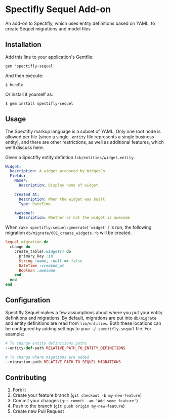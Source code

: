 # Spectifly Sequel Add-on

An add-on to Spectifly, which uses entity definitions based on YAML, to
create Sequel migrations and model files

## Installation

Add this line to your application's Gemfile:

    gem 'spectifly-sequel'

And then execute:

    $ bundle

Or install it yourself as:

    $ gem install spectifly-sequel

## Usage

The Spectifly markup language is a subset of YAML. Only one root node is allowed
per file (since a single `.entity` file represents a single business entity),
and there are other restrictions, as well as additional features, which we'll
discuss here.

Given a Spectifly entity defintion `lib/entities/widget.entity`:

```YAML
Widget:
  Description: A widget produced by WidgetCo
  Fields:
    Name*:
      Description: Display name of widget

    Created At:
      Description: When the widget was built
      Type: DateTime

    Awesome?:
      Description: Whether or not the widget is awesome
```
When `rake spectifly:sequel:generate['widget']` is run, the following
migration `db/migrate/001_create_widgets.rb` will be created.
```ruby
Sequel.migration do
  change do
    create_table(:widgets) do
      primary_key :id
      String :name, :null => false
      DateTime :created_at
      Boolean :awesome
    end
  end
end
```

## Configuration

Spectifly Sequel makes a few assumptions about where you put your entity
definitions and migrations.  By default, migrations are put into
`db/migrate` and entity definitions are read from `lib/entities`.  Both
these locations can be configured by adding settings to your
`~/.spectifly-sequel` file.  For example:

```ruby
# To change entity definitions paths
--entity-def-path RELATIVE_PATH_TO_ENTITY_DEFINITIONS

# To change where migations are added
--migration-path RELATIVE_PATH_TO_SEQUEL_MIGRATIONS
```


## Contributing

1. Fork it
2. Create your feature branch (`git checkout -b my-new-feature`)
3. Commit your changes (`git commit -am 'Add some feature'`)
4. Push to the branch (`git push origin my-new-feature`)
5. Create new Pull Request
